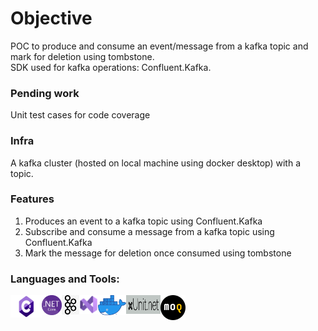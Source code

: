 # Objective
POC to produce and consume an event/message from a kafka topic and mark for deletion using tombstone.
<br/>
SDK used for kafka operations: Confluent.Kafka.

### Pending work
Unit test cases for code coverage

### Infra
A kafka cluster (hosted on local machine using docker desktop) with a topic.

### Features
1. Produces an event to a kafka topic using Confluent.Kafka
2. Subscribe and consume a message from a kafka topic using Confluent.Kafka
3. Mark the message for deletion once consumed using tombstone

### Languages and Tools:
<img align="left" alt="C#" title="C#" src="/contents/img/csharp.png" width="50" height="36">
<img align="left" alt=".NET Core" title=".NET Core" src="/contents/img/dotNet.png" width="32">
<img align="left" alt="Kafka" title="Kafka" src="/contents/img/kafka.png" width="28">
<img align="left" alt="Visual Studio" title="Visual Studio" src="/contents/img/visual_studio.png" width="30">
<img align="left" alt="Docker" title="Docker" src="/contents/img/docker.png" width="45">
<img align="left" alt="XUnit" title="XUnit" src="/contents/img/xunit.png" width="55" height="30">
<img align="left" alt="MOQ" title="MOQ" src="/contents/img/moq.png" width="40">
